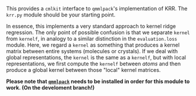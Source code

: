 This provides a `cmlkit` interface to `qmmlpack`'s implementation of KRR. The `krr.py` module should be your starting point.

In essence, this implements a very standard approach to kernel ridge regression. The only point of possible confusion is that we separate `kernel` from `kernelf`, in analogy to a similar distinction in the `evaluation.loss` module. Here, we regard a `kernel` as something that produces a kernel matrix between entire systems (molecules or crystals). If we deal with global representations, the `kernel` is the same as a `kernelf`, but with local representations, we first compute the `kernelf` between *atoms* and then produce a global kernel between those "local" kernel matrices.

**Please note that [`qmmlpack`](https://gitlab.com/qmml/qmmlpack/-/tree/development) needs to be installed in order for this module to work. (On the develoment branch!)**